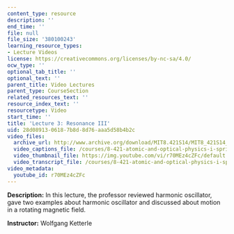 ```yaml
---
content_type: resource
description: ''
end_time: ''
file: null
file_size: '380100243'
learning_resource_types:
- Lecture Videos
license: https://creativecommons.org/licenses/by-nc-sa/4.0/
ocw_type: ''
optional_tab_title: ''
optional_text: ''
parent_title: Video Lectures
parent_type: CourseSection
related_resources_text: ''
resource_index_text: ''
resourcetype: Video
start_time: ''
title: 'Lecture 3: Resonance III'
uid: 28d08913-0618-7b8d-8d76-aaa5d58b4b2c
video_files:
  archive_url: http://www.archive.org/download/MIT8.421S14/MIT8_421S14_lec03_300k.mp4
  video_captions_file: /courses/8-421-atomic-and-optical-physics-i-spring-2014/027af370953f5c92b5a09d1a0348cd95_r70MEz4cZFc.vtt
  video_thumbnail_file: https://img.youtube.com/vi/r70MEz4cZFc/default.jpg
  video_transcript_file: /courses/8-421-atomic-and-optical-physics-i-spring-2014/1abeac5d86494fcd0cd87d0eab0c464c_r70MEz4cZFc.pdf
video_metadata:
  youtube_id: r70MEz4cZFc
---
```


**Description:** In this lecture, the professor reviewed harmonic oscillator, gave two examples about harmonic oscillator and discussed about motion in a rotating magnetic field.

**Instructor:** Wolfgang Ketterle

